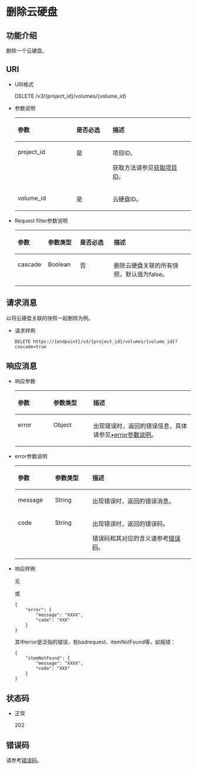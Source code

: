 # 删除云硬盘<a name="evs_04_3030"></a>

## 功能介绍<a name="section10932885"></a>

删除一个云硬盘。

## URI<a name="section31287108"></a>

-   URI格式

    DELETE /v3/\{project\_id\}/volumes/\{volume\_id\}

-   参数说明

    <a name="table44522499"></a>
    <table><thead align="left"><tr id="row39474480"><th class="cellrowborder" valign="top" width="33.33%" id="mcps1.1.4.1.1"><p id="p43316293"><a name="p43316293"></a><a name="p43316293"></a>参数</p>
    </th>
    <th class="cellrowborder" valign="top" width="20.549999999999997%" id="mcps1.1.4.1.2"><p id="p18958859"><a name="p18958859"></a><a name="p18958859"></a>是否必选</p>
    </th>
    <th class="cellrowborder" valign="top" width="46.12%" id="mcps1.1.4.1.3"><p id="p59272617"><a name="p59272617"></a><a name="p59272617"></a>描述</p>
    </th>
    </tr>
    </thead>
    <tbody><tr id="row36352712"><td class="cellrowborder" valign="top" width="33.33%" headers="mcps1.1.4.1.1 "><p id="p194149447576"><a name="p194149447576"></a><a name="p194149447576"></a>project_id</p>
    </td>
    <td class="cellrowborder" valign="top" width="20.549999999999997%" headers="mcps1.1.4.1.2 "><p id="p5246632"><a name="p5246632"></a><a name="p5246632"></a>是</p>
    </td>
    <td class="cellrowborder" valign="top" width="46.12%" headers="mcps1.1.4.1.3 "><p id="p22324024"><a name="p22324024"></a><a name="p22324024"></a>项目ID。</p>
    <p id="p55811451337"><a name="p55811451337"></a><a name="p55811451337"></a>获取方法请参见<a href="获取项目ID.md">获取项目ID</a>。</p>
    </td>
    </tr>
    <tr id="row66698493"><td class="cellrowborder" valign="top" width="33.33%" headers="mcps1.1.4.1.1 "><p id="p33868853"><a name="p33868853"></a><a name="p33868853"></a>volume_id</p>
    </td>
    <td class="cellrowborder" valign="top" width="20.549999999999997%" headers="mcps1.1.4.1.2 "><p id="p59022586"><a name="p59022586"></a><a name="p59022586"></a>是</p>
    </td>
    <td class="cellrowborder" valign="top" width="46.12%" headers="mcps1.1.4.1.3 "><p id="p16100147"><a name="p16100147"></a><a name="p16100147"></a>云硬盘ID。</p>
    </td>
    </tr>
    </tbody>
    </table>

-   Request filter参数说明

    <a name="evs_04_2066_table114096539515"></a>
    <table><thead align="left"><tr id="evs_04_2066_row64913538519"><th class="cellrowborder" valign="top" width="17.171717171717173%" id="mcps1.1.5.1.1"><p id="evs_04_2066_p14491115311514"><a name="evs_04_2066_p14491115311514"></a><a name="evs_04_2066_p14491115311514"></a>参数</p>
    </th>
    <th class="cellrowborder" valign="top" width="18.181818181818183%" id="mcps1.1.5.1.2"><p id="evs_04_2066_p54911753125116"><a name="evs_04_2066_p54911753125116"></a><a name="evs_04_2066_p54911753125116"></a>参数类型</p>
    </th>
    <th class="cellrowborder" valign="top" width="19.191919191919194%" id="mcps1.1.5.1.3"><p id="evs_04_2066_p10491105315113"><a name="evs_04_2066_p10491105315113"></a><a name="evs_04_2066_p10491105315113"></a>是否必选</p>
    </th>
    <th class="cellrowborder" valign="top" width="45.45454545454546%" id="mcps1.1.5.1.4"><p id="evs_04_2066_p16491553125110"><a name="evs_04_2066_p16491553125110"></a><a name="evs_04_2066_p16491553125110"></a>描述</p>
    </th>
    </tr>
    </thead>
    <tbody><tr id="evs_04_2066_row64916530515"><td class="cellrowborder" valign="top" width="17.171717171717173%" headers="mcps1.1.5.1.1 "><p id="evs_04_2066_p14491953135112"><a name="evs_04_2066_p14491953135112"></a><a name="evs_04_2066_p14491953135112"></a>cascade</p>
    </td>
    <td class="cellrowborder" valign="top" width="18.181818181818183%" headers="mcps1.1.5.1.2 "><p id="evs_04_2066_p15491185365111"><a name="evs_04_2066_p15491185365111"></a><a name="evs_04_2066_p15491185365111"></a>Boolean</p>
    </td>
    <td class="cellrowborder" valign="top" width="19.191919191919194%" headers="mcps1.1.5.1.3 "><p id="evs_04_2066_p349155345117"><a name="evs_04_2066_p349155345117"></a><a name="evs_04_2066_p349155345117"></a>否</p>
    </td>
    <td class="cellrowborder" valign="top" width="45.45454545454546%" headers="mcps1.1.5.1.4 "><p id="evs_04_2066_p1941233905911"><a name="evs_04_2066_p1941233905911"></a><a name="evs_04_2066_p1941233905911"></a>删除云硬盘关联的所有快照，默认值为false。</p>
    </td>
    </tr>
    </tbody>
    </table>


## 请求消息<a name="section4146219482"></a>

以将云硬盘关联的快照一起删除为例。

-   请求样例

    ```
    DELETE https://{endpoint}/v3/{project_id}/volumes/{volume_id}?cascade=true
    ```


## 响应消息<a name="section51227795"></a>

-   响应参数

    <a name="evs_04_2066_table46654279102454"></a>
    <table><thead align="left"><tr id="evs_04_2066_row6664264102454"><th class="cellrowborder" valign="top" width="20.24%" id="mcps1.1.4.1.1"><p id="evs_04_2066_p2934472102454"><a name="evs_04_2066_p2934472102454"></a><a name="evs_04_2066_p2934472102454"></a>参数</p>
    </th>
    <th class="cellrowborder" valign="top" width="22.62%" id="mcps1.1.4.1.2"><p id="evs_04_2066_p1338569102927"><a name="evs_04_2066_p1338569102927"></a><a name="evs_04_2066_p1338569102927"></a>参数类型</p>
    </th>
    <th class="cellrowborder" valign="top" width="57.14%" id="mcps1.1.4.1.3"><p id="evs_04_2066_p23036595102454"><a name="evs_04_2066_p23036595102454"></a><a name="evs_04_2066_p23036595102454"></a>描述</p>
    </th>
    </tr>
    </thead>
    <tbody><tr id="evs_04_2066_row12419334102454"><td class="cellrowborder" valign="top" width="20.24%" headers="mcps1.1.4.1.1 "><p id="evs_04_2066_p129522216412"><a name="evs_04_2066_p129522216412"></a><a name="evs_04_2066_p129522216412"></a>error</p>
    </td>
    <td class="cellrowborder" valign="top" width="22.62%" headers="mcps1.1.4.1.2 "><p id="evs_04_2066_p1595262111415"><a name="evs_04_2066_p1595262111415"></a><a name="evs_04_2066_p1595262111415"></a>Object</p>
    </td>
    <td class="cellrowborder" valign="top" width="57.14%" headers="mcps1.1.4.1.3 "><p id="evs_04_2066_p109527215417"><a name="evs_04_2066_p109527215417"></a><a name="evs_04_2066_p109527215417"></a>出现错误时，返回的错误信息，具体请参见<a href="#evs_04_2066_li0419202382514">•error参数说明</a>。</p>
    </td>
    </tr>
    </tbody>
    </table>

-   <a name="evs_04_2066_li0419202382514"></a>error参数说明

    <a name="evs_04_2066_evs_04_2013_table15441099103019"></a>
    <table><thead align="left"><tr id="evs_04_2066_evs_04_2013_row54094047103019"><th class="cellrowborder" valign="top" width="21.17788221177882%" id="mcps1.1.4.1.1"><p id="evs_04_2066_evs_04_2013_p19541716103019"><a name="evs_04_2066_evs_04_2013_p19541716103019"></a><a name="evs_04_2066_evs_04_2013_p19541716103019"></a>参数</p>
    </th>
    <th class="cellrowborder" valign="top" width="21.17788221177882%" id="mcps1.1.4.1.2"><p id="evs_04_2066_evs_04_2013_p39375186103019"><a name="evs_04_2066_evs_04_2013_p39375186103019"></a><a name="evs_04_2066_evs_04_2013_p39375186103019"></a>参数类型</p>
    </th>
    <th class="cellrowborder" valign="top" width="57.64423557644236%" id="mcps1.1.4.1.3"><p id="evs_04_2066_evs_04_2013_p38578950103019"><a name="evs_04_2066_evs_04_2013_p38578950103019"></a><a name="evs_04_2066_evs_04_2013_p38578950103019"></a>描述</p>
    </th>
    </tr>
    </thead>
    <tbody><tr id="evs_04_2066_evs_04_2013_row59401790103019"><td class="cellrowborder" valign="top" width="21.17788221177882%" headers="mcps1.1.4.1.1 "><p id="evs_04_2066_evs_04_2013_p46815658103019"><a name="evs_04_2066_evs_04_2013_p46815658103019"></a><a name="evs_04_2066_evs_04_2013_p46815658103019"></a>message</p>
    </td>
    <td class="cellrowborder" valign="top" width="21.17788221177882%" headers="mcps1.1.4.1.2 "><p id="evs_04_2066_evs_04_2013_p33971979103019"><a name="evs_04_2066_evs_04_2013_p33971979103019"></a><a name="evs_04_2066_evs_04_2013_p33971979103019"></a>String</p>
    </td>
    <td class="cellrowborder" valign="top" width="57.64423557644236%" headers="mcps1.1.4.1.3 "><p id="evs_04_2066_evs_04_2013_p21623243103019"><a name="evs_04_2066_evs_04_2013_p21623243103019"></a><a name="evs_04_2066_evs_04_2013_p21623243103019"></a>出现错误时，返回的错误消息。</p>
    </td>
    </tr>
    <tr id="evs_04_2066_evs_04_2013_row60391466103019"><td class="cellrowborder" valign="top" width="21.17788221177882%" headers="mcps1.1.4.1.1 "><p id="evs_04_2066_evs_04_2013_p59870541103019"><a name="evs_04_2066_evs_04_2013_p59870541103019"></a><a name="evs_04_2066_evs_04_2013_p59870541103019"></a>code</p>
    </td>
    <td class="cellrowborder" valign="top" width="21.17788221177882%" headers="mcps1.1.4.1.2 "><p id="evs_04_2066_evs_04_2013_p17675690103019"><a name="evs_04_2066_evs_04_2013_p17675690103019"></a><a name="evs_04_2066_evs_04_2013_p17675690103019"></a>String</p>
    </td>
    <td class="cellrowborder" valign="top" width="57.64423557644236%" headers="mcps1.1.4.1.3 "><p id="evs_04_2066_evs_04_2013_p6087468103019"><a name="evs_04_2066_evs_04_2013_p6087468103019"></a><a name="evs_04_2066_evs_04_2013_p6087468103019"></a>出现错误时，返回的错误码。</p>
    <p id="evs_04_2066_evs_04_2013_p54787218103019"><a name="evs_04_2066_evs_04_2013_p54787218103019"></a><a name="evs_04_2066_evs_04_2013_p54787218103019"></a>错误码和其对应的含义请参考<a href="错误码.md">错误码</a>。</p>
    </td>
    </tr>
    </tbody>
    </table>

-   响应样例

    无

    或

    ```
    {
        "error": {
            "message": "XXXX", 
            "code": "XXX"
        }
    }
    ```

    其中error是泛指的错误，有badrequest、itemNotFound等，如报错：

    ```
    {
        "itemNotFound": {
            "message": "XXXX", 
            "code": "XXX"
        }
    }
    ```


## 状态码<a name="section58396974"></a>

-   正常

    202


## 错误码<a name="section431317151242"></a>

请参考[错误码](错误码.md)。

